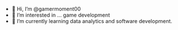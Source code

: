 - 👋 Hi, I’m @gamermoment00
- 👀 I’m interested in ... game development
- 🌱 I’m currently learning data analytics and software development.

<!---
gamermoment00/gamermoment00 is a ✨ special ✨ repository because its `README.md` (this file) appears on your GitHub profile.
You can click the Preview link to take a look at your changes.
--->
